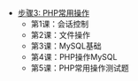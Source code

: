 * [步骤3: PHP常用操作](#文本)
    * 第1课：会话控制
    * 第2课：文件操作
    * 第3课：MySQL基础
    * 第4课：PHP操作MySQL
    * 第5课：PHP常用操作测试题
